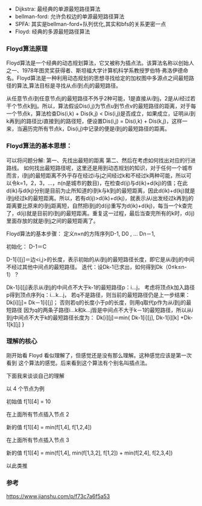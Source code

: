 


* Dijkstra: 最经典的单源最短路径算法
* bellman-ford: 允许负权边的单源最短路径算法
* SPFA: 其实是bellman-ford+队列优化,其实和bfs的关系更密一点
* Floyd: 经典的多源最短路径算法


### Floyd算法原理

Floyd算法是一个经典的动态规划算法，它又被称为插点法。该算法名称以创始人之一、1978年图灵奖获得者、斯坦福大学计算机科学系教授罗伯特·弗洛伊德命名。Floyd算法是一种利用动态规划的思想寻找给定的加权图中多源点之间最短路径的算法,算法目标是寻找从点i到点j的最短路径。

从任意节点i到任意节点j的最短路径不外乎2种可能，1是直接从i到j，2是从i经过若干个节点k到j。所以，算法假设Dis(i,j)为节点u到节点v的最短路径的距离，对于每一个节点k，算法检查Dis(i,k) + Dis(k,j) < Dis(i,j)是否成立，如果成立，证明从i到k再到j的路径比i直接到j的路径短，便设置Dis(i,j) = Dis(i,k) + Dis(k,j)，这样一来，当遍历完所有节点k，Dis(i,j)中记录的便是i到j的最短路径的距离。

### Floyd算法的基本思想：

可以将问题分解:
第一、先找出最短的距离
第二、然后在考虑如何找出对应的行进路线。
如何找出最短路径呢，这里还是用到动态规划的知识，对于任何一个城市而言，i到j的最短距离不外乎存在经过i与j之间经过k和不经过k两种可能，所以可以令k=1，2，3，...，n(n是城市的数目)，在检查d(ij)与d(ik)+d(kj)的值；在此d(ik)与d(kj)分别是目前为止所知道的i到k与k到j的最短距离，因此d(ik)+d(kj)就是i到j经过k的最短距离。所以，若有d(ij)>d(ik)+d(kj)，就表示从i出发经过k再到j的距离要比原来的i到j距离短，自然把i到j的d(ij)重写为d(ik)+d(kj)，每当一个k查完了，d(ij)就是目前的i到j的最短距离。重复这一过程，最后当查完所有的k时，d(ij)里面存放的就是i到j之间的最短距离了。


Floyd算法的基本步骤：
定义n×n的方阵序列D-1, D0 , … Dn－1,

初始化： D-1＝C

D-1[i][j]＝边<i,j>的长度，表示初始的从i到j的最短路径长度，即它是从i到j的中间不经过其他中间点的最短路径。
迭代：设Dk-1已求出，如何得到Dk（0≤k≤n-1）？

Dk-1[i][j]表示从i到j的中间点不大于k-1的最短路径p：i…j，
考虑将顶点k加入路径p得到顶点序列q：i…k…j，
若q不是路径，则当前的最短路径仍是上一步结果：Dk[i][j]= Dk－1[i][j]；
否则若q的长度小于p的长度，则用q取代p作为从i到j的最短路径
因为q的两条子路径i…k和k…j皆是中间点不大于k－1的最短路径，所以从i到j中间点不大于k的最短路径长度为：
Dk[i][j]＝min{ Dk-1[i][j], Dk-1[i][k] +Dk-1[k][j] }


### 理解的核心

刚开始看 Floyd 看似理解了，但感觉还是没有那么理解。这种感觉应该是第一次看到
这个算法的感觉。后来看到这个算法有个别名叫插点法。

下面我来谈谈自己的理解

以 4 个节点为例

初始值 f[1][4] = 10

在上面所有节点插入节点 2

新的值 f[1][4] = min(f[1,4], f[1,2,4])

在上面所有节点插入节点 3

新的值 f[1][4] = min(f[1,4], min(f[1,3,2], f[1,2]) + min(f[2,4], f[2,3,4])

以此类推
 
### 参考
 
https://www.jianshu.com/p/f73c7a6f5a53
